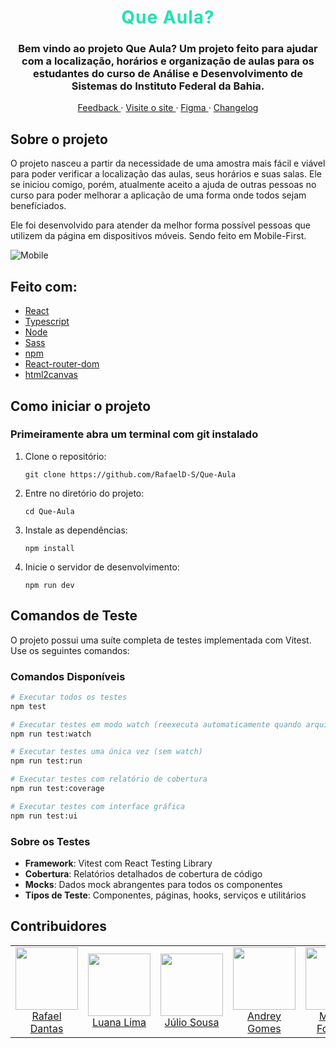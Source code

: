 <div align="center">
  <h1 style="color: #20e2b2; font-weight: 700; letter-spacing: 1px">
    Que Aula?
  </h1>
  <h3>
    Bem vindo ao projeto Que Aula? Um projeto feito para ajudar com a localização, horários e organização de aulas para os estudantes do curso de Análise e Desenvolvimento de Sistemas do Instituto Federal da Bahia.
  </h3>
  <div align="center">
    <a href="https://docs.google.com/forms/d/e/1FAIpQLSfkVjykgXE8E3kBQETSRzgBIYWiNX0wNW0aL5av3yZbJN6bEw/viewform?usp=sf_link">
      Feedback
    </a>
    ·
    <a href="https://que-aula.vercel.app/">
      Visite o site
    </a>
    ·
    <a href="https://www.figma.com/design/rSh7d9PtnzMkshoMjtsoG3/Que-Aula-?node-id=0-1&p=f&t=pfHWPJR22XS5iFYq-0">
      Figma
    </a>
    ·
    <a href="https://github.com/RafaelD-S/Que-Aula/blob/main/changelog.md">
      Changelog
    </a>
  </div>
</div>

## Sobre o projeto

O projeto nasceu a partir da necessidade de uma amostra mais fácil e viável para poder verificar a localização das aulas, seus horários e suas salas.
Ele se iniciou comigo, porém, atualmente aceito a ajuda de outras pessoas no curso para poder melhorar a aplicação de uma forma onde todos sejam benefíciados.

Ele foi desenvolvido para atender da melhor forma possível pessoas que utilizem da página em dispositivos móveis. Sendo feito em Mobile-First.

![Mobile](https://github.com/user-attachments/assets/85468421-0061-4e6e-9987-7f7d1a686083)

## Feito com:

- <a href="https://pt-br.legacy.reactjs.org"> React </a>
- <a href="https://www.typescriptlang.org/docs/"> Typescript </a>
- <a href="https://reactrouter.com/en/main"> Node </a>
- <a href="https://sass-lang.com"> Sass </a>
- <a href="https://www.npmjs.com"> npm </a>
- <a href="https://www.npmjs.com/package/react-router-dom"> React-router-dom </a>
- <a href="https://html2canvas.hertzen.com/"> html2canvas </a>

## Como iniciar o projeto

### Primeiramente abra um terminal com git instalado

1. Clone o repositório:
   ```
   git clone https://github.com/RafaelD-S/Que-Aula
   ```
2. Entre no diretório do projeto:
   ```
   cd Que-Aula
   ```
3. Instale as dependências:

   ```
   npm install
   ```

4. Inicie o servidor de desenvolvimento:
   ```
   npm run dev
   ```

## Comandos de Teste

O projeto possui uma suíte completa de testes implementada com Vitest. Use os seguintes comandos:

### Comandos Disponíveis

```bash
# Executar todos os testes
npm test

# Executar testes em modo watch (reexecuta automaticamente quando arquivos mudam)
npm run test:watch

# Executar testes uma única vez (sem watch)
npm run test:run

# Executar testes com relatório de cobertura
npm run test:coverage

# Executar testes com interface gráfica
npm run test:ui
```

### Sobre os Testes

- **Framework**: Vitest com React Testing Library
- **Cobertura**: Relatórios detalhados de cobertura de código
- **Mocks**: Dados mock abrangentes para todos os componentes
- **Tipos de Teste**: Componentes, páginas, hooks, serviços e utilitários

## Contribuidores

<table>
  <td align="center">
    <img src="https://github.com/rafaeld-s.png?size=100" style="width: 100px"/>
    <br/>
    <a href="https://github.com/RafaelD-S" target="_blank">
      Rafael Dantas
    </a>
  </td>
  <td align="center">
    <img src="https://github.com/luad3cristal.png?size=100" style="width: 100px"/>
    <br/>
    <a href="https://github.com/luad3cristal" target="_blank">
      Luana Lima
    </a>
  </td>
  <td align="center">
    <img src="https://github.com/Descafeiinado.png?size=100" style="width: 100px"/>
    <br/>
    <a href="https://github.com/Descafeiinado" target="_blank">
      Júlio Sousa
    </a>
  </td>
  <td align="center">
    <img src="https://github.com/johncobain.png?size=100" style="width: 100px"/>
    <br/>
    <a href="https://github.com/johncobain" target="_blank">
      Andrey Gomes
    </a>
  </td>
  <td align="center">
    <img src="https://github.com/mFonseca00.png?size=100" style="width: 100px"/>
    <br/>
    <a href="https://github.com/mFonseca00" target="_blank">
      Marcus Fonseca
    </a>
  </td>
</table>
